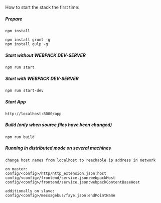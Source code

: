 How to start the stack the first time:

##### Prepare
    npm install
    
    npm install grunt -g
    npm install gulp -g

##### Start without WEBPACK DEV-SERVER
    npm run start

##### Start with WEBPACK DEV-SERVER
    npm run start-dev
 
##### Start App
    http://localhost:8000/app

##### Build (only when source files have been changed)
    npm run build

##### Running in distributed mode on several machines
    change host names from localhost to reachable ip address in network

    on master:
    config/<config>/http/http_extension.json:host
    config/<config>/frontend/service.json:webpackHost
    config/<config>/frontend/service.json:webpackContentBaseHost

    additionally on slave:
    config/<config>/messagebus/faye.json:endPointName
